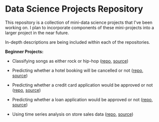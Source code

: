 # Data Science Projects Repository

This repository is a collection of mini-data science projects that I've been working on. I plan to incorporate components of these mini-projects into a larger project in the near future.

In-depth descriptions are being included within each of the repositories.

**Beginner Projects:**

- Classifying songs as either rock or hip-hop ([repo](https://github.com/kpath1999/datacamp-projects/tree/main/01-classification-song-genre), [source](https://app.datacamp.com/learn/projects/449))

- Predicting whether a hotel booking will be cancelled or not ([repo](https://github.com/kpath1999/datacamp-projects/tree/main/02-hotel-booking-demand), [source](https://www.datacamp.com/workspace/datasets/dataset-python-hotel-booking-demand))

- Predicting whether a credit card application would be approved or not ([repo](https://github.com/kpath1999/datacamp-projects/tree/main/03-credit-card-approval), [source](https://app.datacamp.com/learn/projects/558))

- Predicting whether a loan application would be approved or not ([repo](https://github.com/kpath1999/datacamp-projects/tree/main/04-loan-approval-predictor), [source](https://www.datacamp.com/workspace/datasets/dataset-python-loans))

- Using time series analysis on store sales data ([repo](https://github.com/kpath1999/datacamp-projects/tree/main/05-grocery-time-series), [source](https://www.kaggle.com/competitions/store-sales-time-series-forecasting/code?competitionId=29781&sortBy=voteCount&language=Python))